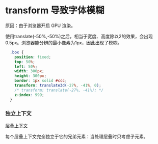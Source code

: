# transform 导致字体模糊
原因：由于浏览器开启 GPU 渲染。

使用translate(-50%,-50%)之后，相当于宽度、高度除以2的效果，会出现 0.5px。浏览器能分辨的最小像素为1px，因此出现了模糊。

```css
  .box {
    position: fixed;
    top: 50%;
    left: 50%;
    width: 300px;
    height: 300px;
    border: 1px solid #ccc; 
    transform: translate3d(-27%, -41%, 0);
    /* transform: translate(-27%, -41%); */
    z-index: 999;
  }
```

### 独立上下文
[层叠上下文](https://developer.mozilla.org/zh-CN/docs/Web/Guide/CSS/Understanding_z_index/The_stacking_context)

每个层叠上下文完全独立于它的兄弟元素：当处理层叠时只考虑子元素。